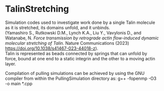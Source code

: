 # TalinStretching
Simulation codes used to investigate work done by a single Talin molecule as it is stretched, its domains unfold, and it unbinds. <br>
(Yamashiro S., Rutkowski D.M., Lynch K.A., Liu Y., Vavylonis D., and Watanabe, N. <i>Force transmission by retrograde actin flow-induced dynamic molecular stretching of Talin.</i> Nature Communications (2023) https://doi.org/10.1038/s41467-023-44018-z). <br>
Talin is represented as beads connected by springs that can unfold by force, bound at one end to a static integrin and the other to a moving actin layer. 

Compilation of pulling simulations can be achieved by using the GNU compiler from within the PullingSimulation directory as: g++ -fopenmp -O3 -o main *.cpp
